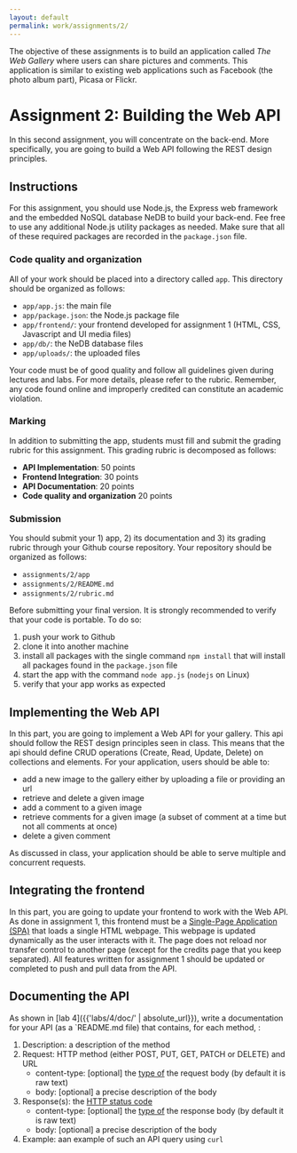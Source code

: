 ```yaml
---
layout: default
permalink: work/assignments/2/
---
```


The objective of these assignments is to build an application called *The Web Gallery* where users can share pictures and comments. This application is similar to existing web applications such as Facebook (the photo album part), Picasa or Flickr. 

# Assignment 2: Building the Web API

In this second assignment, you will concentrate on the back-end. More specifically, you are going to build a Web API following the REST design principles. 

## Instructions

For this assignment, you should use Node.js, the Express web framework and the embedded NoSQL database NeDB to build your back-end. Fee free to use any additional Node.js utility packages as needed. Make sure that all of these required packages are recorded in the `package.json` file. 

### Code quality and organization

All of your work should be placed into a directory called `app`. This directory should be organized as follows:

- `app/app.js`: the main file
- `app/package.json`: the Node.js package file
- `app/frontend/`: your frontend developed for assignment 1 (HTML, CSS, Javascript and UI media files)
- `app/db/`: the NeDB database files
- `app/uploads/`: the uploaded files

Your code must be of good quality and follow all guidelines given during lectures and labs. For more details, please refer to the rubric. Remember, any code found online and improperly credited can constitute an academic violation. 

### Marking 

In addition to submitting the app, students must fill and submit the grading rubric for this assignment. This grading rubric is decomposed as follows: 

- **API Implementation**: 50 points
- **Frontend Integration**: 30 points
- **API Documentation**: 20 points
- **Code quality and organization** 20 points

### Submission

You should submit your 1) app, 2) its documentation and 3) its grading rubric through your Github course repository. Your repository should be organized as follows:

- `assignments/2/app` 
- `assignments/2/README.md`
- `assignments/2/rubric.md`

Before submitting your final version. It is strongly recommended to verify that your code is portable. To do so: 

1. push your work to Github
1. clone it into another machine
1. install all packages with the single command `npm install` that will install all packages found in the `package.json` file
1. start the app with the command `node app.js` (`nodejs` on Linux)
1. verify that your app works as expected

## Implementing the Web API

In this part, you are going to implement a Web API for your gallery. This api should follow the REST design principles seen in class. This means that the api should define CRUD operations (Create, Read, Update, Delete) on collections and elements. For your application, users should be able to:

- add a new image to the gallery either by uploading a file or providing an url 
- retrieve and delete a given image 
- add a comment to a given image
- retrieve comments for a given image (a subset of comment at a time but not all comments at once) 
- delete a given comment

As discussed in class, your application should be able to serve multiple and concurrent requests.

## Integrating the frontend

In this part, you are going to update your frontend to work with the Web API. As done in assignment 1, this frontend must be a [Single-Page Application (SPA)](https://en.wikipedia.org/wiki/Single-page_application) that loads a single HTML webpage. This webpage is updated dynamically as the user interacts with it. The page does not reload nor transfer control to another page (except for the credits page that you keep separated). All features written for assignment 1 should be updated or completed to push and pull data from the API.

## Documenting the API

As shown in [lab 4]({{'labs/4/doc/' | absolute_url}}), write a documentation for your API (as a `README.md file) that contains, for each method, :
  
1. Description: a description of the method
1. Request: HTTP method (either POST, PUT, GET, PATCH or DELETE) and URL   
    - content-type: [optional] the [type of](http://www.iana.org/assignments/media-types/media-types.xhtml) the request body (by default it is raw text)
    - body: [optional] a precise description of the body
1. Response(s): the [HTTP status code](http://www.restapitutorial.com/httpstatuscodes.html)
    - content-type: [optional] the [type of](http://www.iana.org/assignments/media-types/media-types.xhtml) the response body (by default it is raw text)
    - body: [optional] a precise description of the body
1. Example: aan example of such an API query using `curl`







